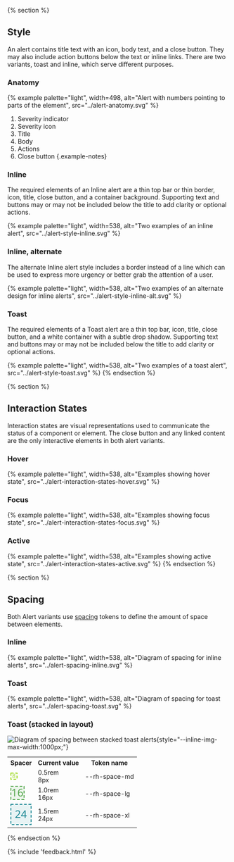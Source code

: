 {% section %}
## Style

An alert contains title text with an icon, body text, and a close button. They may also include action buttons below the text or inline links. There are two variants, toast and inline, which serve different purposes.

### Anatomy

{% example palette="light",
           width=498,
           alt="Alert with numbers pointing to parts of the element",
           src="../alert-anatomy.svg" %}

1. Severity indicator
2. Severity icon
3. Title
4. Body
5. Actions
6. Close button
{.example-notes}

### Inline

The required elements of an Inline alert are a thin top bar or thin border, icon, title, close button, and a container background. Supporting text and buttons may or may not be included below the title to add clarity or optional actions.

{% example palette="light",
           width=538,
           alt="Two examples of an inline alert",
           src="../alert-style-inline.svg" %}

### Inline, alternate

The alternate Inline alert style includes a border instead of a line which can be used to express more urgency or better grab the attention of a user.

{% example palette="light",
           width=538,
           alt="Two examples of an alternate design for inline alerts",
           src="../alert-style-inline-alt.svg" %}

### Toast

The required elements of a Toast alert are a thin top bar, icon, title, close button, and a white container with a subtle drop shadow. Supporting text and buttons may or may not be included below the title to add clarity or optional actions.

{% example palette="light",
           width=538,
           alt="Two examples of a toast alert",
           src="../alert-style-toast.svg" %}
{% endsection %}

{% section %}
## Interaction States

Interaction states are visual representations used to communicate the status of a component or element. The close button and any linked content are the only interactive elements in both alert variants.

### Hover

{% example palette="light",
           width=538,
           alt="Examples showing hover state",
           src="../alert-interaction-states-hover.svg" %}

### Focus

{% example palette="light",
           width=538,
           alt="Examples showing focus state",
           src="../alert-interaction-states-focus.svg" %}

### Active

{% example palette="light",
           width=538,
           alt="Examples showing active state",
           src="../alert-interaction-states-active.svg" %}
{% endsection %}

{% section %}
## Spacing

Both Alert variants use [spacing](/foundations/spacing/) tokens to define the amount of space between elements.

### Inline

{% example palette="light",
           width=538,
           alt="Diagram of spacing for inline alerts",
           src="../alert-spacing-inline.svg" %}

### Toast

{% example palette="light",
           width=538,
           alt="Diagram of spacing for toast alerts",
           src="../alert-spacing-toast.svg" %}

### Toast (stacked in layout)
![Diagram of spacing between stacked toast alerts](../alert-spacing-toast-layout.svg){style="--inline-img-max-width:1000px;"}

<table style="width:100%">
    <tr>
        <th>Spacer</th>
        <th>Current value</th>
        <th>Token name</th>
    </tr>
    <tr>
        <td><img src="/assets/spacing/8px-with-number.svg" alt="8 pixel spacer"></td>
        <td>0.5rem<br>8px</td>
        <td>--rh-space-md</td>
    </tr>
    <tr>
        <td><img src="/assets/spacing/16px-with-number.svg" alt="16 pixel spacer"></td>
        <td>1.0rem<br>16px</td>
        <td>--rh-space-lg</td>
    </tr>
    <tr>
        <td><img src="/assets/spacing/24px-with-number.svg" alt="24 pixel spacer"></td>
        <td>1.5rem<br>24px</td>
        <td>--rh-space-xl</td>
    </tr>
</table>
{% endsection %}

{% include 'feedback.html' %}

